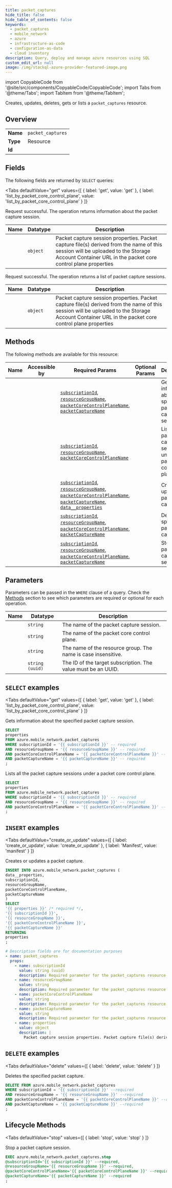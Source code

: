 ```yaml
--- 
title: packet_captures
hide_title: false
hide_table_of_contents: false
keywords:
  - packet_captures
  - mobile_network
  - azure
  - infrastructure-as-code
  - configuration-as-data
  - cloud inventory
description: Query, deploy and manage azure resources using SQL
custom_edit_url: null
image: /img/stackql-azure-provider-featured-image.png
---
```


import CopyableCode from '@site/src/components/CopyableCode/CopyableCode';
import Tabs from '@theme/Tabs';
import TabItem from '@theme/TabItem';

Creates, updates, deletes, gets or lists a <code>packet_captures</code> resource.

## Overview
<table><tbody>
<tr><td><b>Name</b></td><td><code>packet_captures</code></td></tr>
<tr><td><b>Type</b></td><td>Resource</td></tr>
<tr><td><b>Id</b></td><td><CopyableCode code="azure.mobile_network.packet_captures" /></td></tr>
</tbody></table>

## Fields

The following fields are returned by `SELECT` queries:

<Tabs
    defaultValue="get"
    values={[
        { label: 'get', value: 'get' },
        { label: 'list_by_packet_core_control_plane', value: 'list_by_packet_core_control_plane' }
    ]}
>
<TabItem value="get">

Request successful. The operation returns information about the packet capture session.

<table>
<thead>
    <tr>
    <th>Name</th>
    <th>Datatype</th>
    <th>Description</th>
    </tr>
</thead>
<tbody>
<tr>
    <td><CopyableCode code="properties" /></td>
    <td><code>object</code></td>
    <td>Packet capture session properties. Packet capture file(s) derived from the name of this session will be uploaded to the Storage Account Container URL in the packet core control plane properties</td>
</tr>
</tbody>
</table>
</TabItem>
<TabItem value="list_by_packet_core_control_plane">

Request successful. The operation returns a list of packet capture sessions.

<table>
<thead>
    <tr>
    <th>Name</th>
    <th>Datatype</th>
    <th>Description</th>
    </tr>
</thead>
<tbody>
<tr>
    <td><CopyableCode code="properties" /></td>
    <td><code>object</code></td>
    <td>Packet capture session properties. Packet capture file(s) derived from the name of this session will be uploaded to the Storage Account Container URL in the packet core control plane properties</td>
</tr>
</tbody>
</table>
</TabItem>
</Tabs>

## Methods

The following methods are available for this resource:

<table>
<thead>
    <tr>
    <th>Name</th>
    <th>Accessible by</th>
    <th>Required Params</th>
    <th>Optional Params</th>
    <th>Description</th>
    </tr>
</thead>
<tbody>
<tr>
    <td><a href="#get"><CopyableCode code="get" /></a></td>
    <td><CopyableCode code="select" /></td>
    <td><a href="#parameter-subscriptionId"><code>subscriptionId</code></a>, <a href="#parameter-resourceGroupName"><code>resourceGroupName</code></a>, <a href="#parameter-packetCoreControlPlaneName"><code>packetCoreControlPlaneName</code></a>, <a href="#parameter-packetCaptureName"><code>packetCaptureName</code></a></td>
    <td></td>
    <td>Gets information about the specified packet capture session.</td>
</tr>
<tr>
    <td><a href="#list_by_packet_core_control_plane"><CopyableCode code="list_by_packet_core_control_plane" /></a></td>
    <td><CopyableCode code="select" /></td>
    <td><a href="#parameter-subscriptionId"><code>subscriptionId</code></a>, <a href="#parameter-resourceGroupName"><code>resourceGroupName</code></a>, <a href="#parameter-packetCoreControlPlaneName"><code>packetCoreControlPlaneName</code></a></td>
    <td></td>
    <td>Lists all the packet capture sessions under a packet core control plane.</td>
</tr>
<tr>
    <td><a href="#create_or_update"><CopyableCode code="create_or_update" /></a></td>
    <td><CopyableCode code="insert" /></td>
    <td><a href="#parameter-subscriptionId"><code>subscriptionId</code></a>, <a href="#parameter-resourceGroupName"><code>resourceGroupName</code></a>, <a href="#parameter-packetCoreControlPlaneName"><code>packetCoreControlPlaneName</code></a>, <a href="#parameter-packetCaptureName"><code>packetCaptureName</code></a>, <a href="#parameter-data__properties"><code>data__properties</code></a></td>
    <td></td>
    <td>Creates or updates a packet capture.</td>
</tr>
<tr>
    <td><a href="#delete"><CopyableCode code="delete" /></a></td>
    <td><CopyableCode code="delete" /></td>
    <td><a href="#parameter-subscriptionId"><code>subscriptionId</code></a>, <a href="#parameter-resourceGroupName"><code>resourceGroupName</code></a>, <a href="#parameter-packetCoreControlPlaneName"><code>packetCoreControlPlaneName</code></a>, <a href="#parameter-packetCaptureName"><code>packetCaptureName</code></a></td>
    <td></td>
    <td>Deletes the specified packet capture.</td>
</tr>
<tr>
    <td><a href="#stop"><CopyableCode code="stop" /></a></td>
    <td><CopyableCode code="exec" /></td>
    <td><a href="#parameter-subscriptionId"><code>subscriptionId</code></a>, <a href="#parameter-resourceGroupName"><code>resourceGroupName</code></a>, <a href="#parameter-packetCoreControlPlaneName"><code>packetCoreControlPlaneName</code></a>, <a href="#parameter-packetCaptureName"><code>packetCaptureName</code></a></td>
    <td></td>
    <td>Stop a packet capture session.</td>
</tr>
</tbody>
</table>

## Parameters

Parameters can be passed in the `WHERE` clause of a query. Check the [Methods](#methods) section to see which parameters are required or optional for each operation.

<table>
<thead>
    <tr>
    <th>Name</th>
    <th>Datatype</th>
    <th>Description</th>
    </tr>
</thead>
<tbody>
<tr id="parameter-packetCaptureName">
    <td><CopyableCode code="packetCaptureName" /></td>
    <td><code>string</code></td>
    <td>The name of the packet capture session.</td>
</tr>
<tr id="parameter-packetCoreControlPlaneName">
    <td><CopyableCode code="packetCoreControlPlaneName" /></td>
    <td><code>string</code></td>
    <td>The name of the packet core control plane.</td>
</tr>
<tr id="parameter-resourceGroupName">
    <td><CopyableCode code="resourceGroupName" /></td>
    <td><code>string</code></td>
    <td>The name of the resource group. The name is case insensitive.</td>
</tr>
<tr id="parameter-subscriptionId">
    <td><CopyableCode code="subscriptionId" /></td>
    <td><code>string (uuid)</code></td>
    <td>The ID of the target subscription. The value must be an UUID.</td>
</tr>
</tbody>
</table>

## `SELECT` examples

<Tabs
    defaultValue="get"
    values={[
        { label: 'get', value: 'get' },
        { label: 'list_by_packet_core_control_plane', value: 'list_by_packet_core_control_plane' }
    ]}
>
<TabItem value="get">

Gets information about the specified packet capture session.

```sql
SELECT
properties
FROM azure.mobile_network.packet_captures
WHERE subscriptionId = '{{ subscriptionId }}' -- required
AND resourceGroupName = '{{ resourceGroupName }}' -- required
AND packetCoreControlPlaneName = '{{ packetCoreControlPlaneName }}' -- required
AND packetCaptureName = '{{ packetCaptureName }}' -- required
;
```
</TabItem>
<TabItem value="list_by_packet_core_control_plane">

Lists all the packet capture sessions under a packet core control plane.

```sql
SELECT
properties
FROM azure.mobile_network.packet_captures
WHERE subscriptionId = '{{ subscriptionId }}' -- required
AND resourceGroupName = '{{ resourceGroupName }}' -- required
AND packetCoreControlPlaneName = '{{ packetCoreControlPlaneName }}' -- required
;
```
</TabItem>
</Tabs>


## `INSERT` examples

<Tabs
    defaultValue="create_or_update"
    values={[
        { label: 'create_or_update', value: 'create_or_update' },
        { label: 'Manifest', value: 'manifest' }
    ]}
>
<TabItem value="create_or_update">

Creates or updates a packet capture.

```sql
INSERT INTO azure.mobile_network.packet_captures (
data__properties,
subscriptionId,
resourceGroupName,
packetCoreControlPlaneName,
packetCaptureName
)
SELECT 
'{{ properties }}' /* required */,
'{{ subscriptionId }}',
'{{ resourceGroupName }}',
'{{ packetCoreControlPlaneName }}',
'{{ packetCaptureName }}'
RETURNING
properties
;
```
</TabItem>
<TabItem value="manifest">

```yaml
# Description fields are for documentation purposes
- name: packet_captures
  props:
    - name: subscriptionId
      value: string (uuid)
      description: Required parameter for the packet_captures resource.
    - name: resourceGroupName
      value: string
      description: Required parameter for the packet_captures resource.
    - name: packetCoreControlPlaneName
      value: string
      description: Required parameter for the packet_captures resource.
    - name: packetCaptureName
      value: string
      description: Required parameter for the packet_captures resource.
    - name: properties
      value: object
      description: |
        Packet capture session properties. Packet capture file(s) derived from the name of this session will be uploaded to the Storage Account Container URL in the packet core control plane properties
```
</TabItem>
</Tabs>


## `DELETE` examples

<Tabs
    defaultValue="delete"
    values={[
        { label: 'delete', value: 'delete' }
    ]}
>
<TabItem value="delete">

Deletes the specified packet capture.

```sql
DELETE FROM azure.mobile_network.packet_captures
WHERE subscriptionId = '{{ subscriptionId }}' --required
AND resourceGroupName = '{{ resourceGroupName }}' --required
AND packetCoreControlPlaneName = '{{ packetCoreControlPlaneName }}' --required
AND packetCaptureName = '{{ packetCaptureName }}' --required
;
```
</TabItem>
</Tabs>


## Lifecycle Methods

<Tabs
    defaultValue="stop"
    values={[
        { label: 'stop', value: 'stop' }
    ]}
>
<TabItem value="stop">

Stop a packet capture session.

```sql
EXEC azure.mobile_network.packet_captures.stop 
@subscriptionId='{{ subscriptionId }}' --required, 
@resourceGroupName='{{ resourceGroupName }}' --required, 
@packetCoreControlPlaneName='{{ packetCoreControlPlaneName }}' --required, 
@packetCaptureName='{{ packetCaptureName }}' --required
;
```
</TabItem>
</Tabs>
